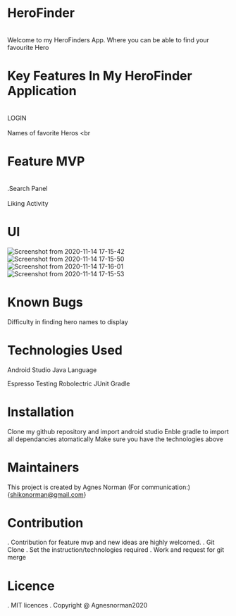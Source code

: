 # HeroFinder
<br>Welcome to my HeroFinders App. Where you can be able to find your favourite Hero<br>

# Key Features In My HeroFinder Application
<br>LOGIN <br>
<br> Names of favorite Heros <br

# Feature MVP
<br> .Search Panel <br>
<br> Liking Activity <br>

# UI
![Screenshot from 2020-11-14 17-15-42](https://user-images.githubusercontent.com/63198747/99149146-51db9c80-269d-11eb-89b4-767f6b36c603.png)
![Screenshot from 2020-11-14 17-15-50](https://user-images.githubusercontent.com/63198747/99149160-6029b880-269d-11eb-95ae-502f167a1006.png)
![Screenshot from 2020-11-14 17-16-01](https://user-images.githubusercontent.com/63198747/99149164-6a4bb700-269d-11eb-95b4-24265e7de97e.png)
![Screenshot from 2020-11-14 17-15-53](https://user-images.githubusercontent.com/63198747/99149177-7afc2d00-269d-11eb-9b25-d1be6fc97a49.png)



# Known Bugs
Difficulty in finding hero names to display

# Technologies Used
Android Studio
Java Language

Espresso Testing
Robolectric 
JUnit
Gradle

# Installation
Clone my github repository and import android studio
Enble gradle to import all dependancies atomatically
Make sure you have the technologies above


# Maintainers
This project is created by Agnes Norman
(For communication:){shikonorman@gmail.com}


# Contribution
. Contribution for feature mvp and new ideas are highly welcomed.
. Git Clone
. Set the instruction/technologies required
. Work and request for git merge

# Licence
. MIT licences
. Copyright @ Agnesnorman2020
